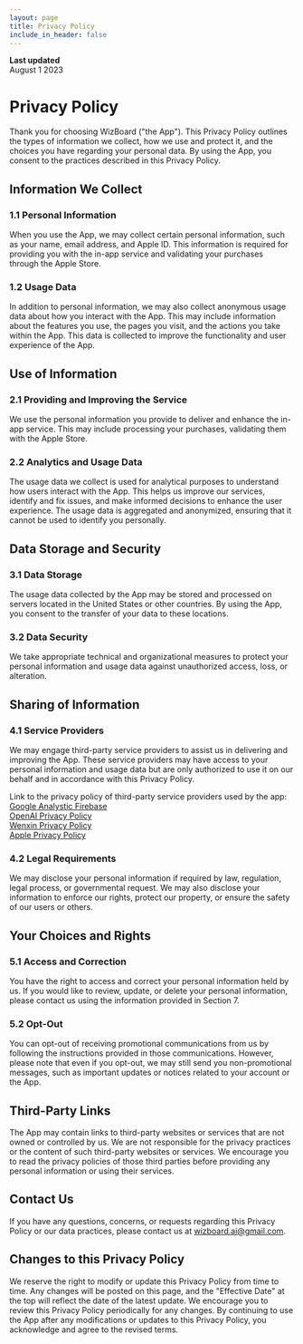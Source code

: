 ```yaml
---
layout: page
title: Privacy Policy
include_in_header: false
---
```


**Last updated**  
August 1 2023

# Privacy Policy
Thank you for choosing WizBoard  ("the App"). This Privacy Policy outlines the types of information we collect, how we use and protect it, and the choices you have regarding your personal data. By using the App, you consent to the practices described in this Privacy Policy.
<br>

## Information We Collect
### 1.1 Personal Information
When you use the App, we may collect certain personal information, such as your name, email address, and Apple ID. This information is required for providing you with the in-app service and validating your purchases through the Apple Store.

### 1.2 Usage Data
In addition to personal information, we may also collect anonymous usage data about how you interact with the App. This may include information about the features you use, the pages you visit, and the actions you take within the App. This data is collected to improve the functionality and user experience of the App.
<br>

## Use of Information
### 2.1  Providing and Improving the Service
We use the personal information you provide to deliver and enhance the in-app service. This may include processing your purchases, validating them with the Apple Store.

### 2.2  Analytics and Usage Data
The usage data we collect is used for analytical purposes to understand how users interact with the App. This helps us improve our services, identify and fix issues, and make informed decisions to enhance the user experience. The usage data is aggregated and anonymized, ensuring that it cannot be used to identify you personally.
<br>

## Data Storage and Security
### 3.1  Data Storage
The usage data collected by the App may be stored and processed on servers located in the United States or other countries. By using the App, you consent to the transfer of your data to these locations.
<br>

### 3.2  Data Security
We take appropriate technical and organizational measures to protect your personal information and usage data against unauthorized access, loss, or alteration. 

## Sharing of Information
### 4.1  Service Providers
We may engage third-party service providers to assist us in delivering and improving the App. These service providers may have access to your personal information and usage data but are only authorized to use it on our behalf and in accordance with this Privacy Policy.

Link to the privacy policy of third-party service providers used by the app: <br>
[Google Analystic Firebase](https://firebase.google.com/support/privacy) <br>
[OpenAI Privacy Policy](https://openai.com/policies/privacy-policy) <br>
[Wenxin Privacy Policy](https://wenxin.baidu.com/AIDP/wenxin/Yl6th25am) <br>
[Apple Privacy Policy](https://www.apple.com/legal/privacy/en-ww/) <br>

### 4.2  Legal Requirements
We may disclose your personal information if required by law, regulation, legal process, or governmental request. We may also disclose your information to enforce our rights, protect our property, or ensure the safety of our users or others.

## Your Choices and Rights
### 5.1  Access and Correction
You have the right to access and correct your personal information held by us. If you would like to review, update, or delete your personal information, please contact us using the information provided in Section 7.
### 5.2   Opt-Out
You can opt-out of receiving promotional communications from us by following the instructions provided in those communications. However, please note that even if you opt-out, we may still send you non-promotional messages, such as important updates or notices related to your account or the App.

## Third-Party Links
The App may contain links to third-party websites or services that are not owned or controlled by us. We are not responsible for the privacy practices or the content of such third-party websites or services. We encourage you to read the privacy policies of those third parties before providing any personal information or using their services.

## Contact Us
If you have any questions, concerns, or requests regarding this Privacy Policy or our data practices, please contact us at wizboard.ai@gmail.com.

## Changes to this Privacy Policy
We reserve the right to modify or update this Privacy Policy from time to time. Any changes will be posted on this page, and the "Effective Date" at the top will reflect the date of the latest update. We encourage you to review this Privacy Policy periodically for any changes.
By continuing to use the App after any modifications or updates to this Privacy Policy, you acknowledge and agree to the revised terms.

